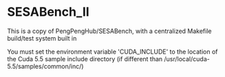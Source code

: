 # SESABench_II
This is a copy of PengPengHub/SESABench, with a centralized Makefile build/test system built in

You must set the environment variable 'CUDA_INCLUDE' to the location of the Cuda 5.5 sample include directory (if different than /usr/local/cuda-5.5/samples/common/inc/)

